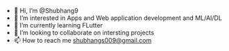 - 👋 Hi, I’m @Shubhang9
- 👀 I’m interested in Apps and Web application development and ML/AI/DL
- 🌱 I’m currently learning FLutter
- 💞️ I’m looking to collaborate on intersting projects
- 📫 How to reach me shubhangs009@gmail.com

<!---
Shubhang9/Shubhang9 is a ✨ special ✨ repository because its `README.md` (this file) appears on your GitHub profile.
You can click the Preview link to take a look at your changes.
--->
